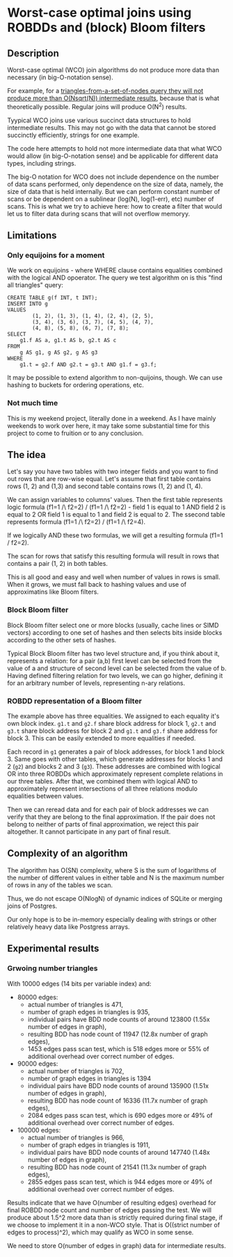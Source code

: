 # Worst-case optimal joins using ROBDDs and (block) Bloom filters

## Description

Worst-case optimal (WCO) join algorithms do not produce more data than necessary (in big-O-notation sense).

For example, for a [triangles-from-a-set-of-nodes query they will not produce more than O(Nsqrt(N)) intermediate
results](https://justinjaffray.com/a-gentle-ish-introduction-to-worst-case-optimal-joins/), because that is what theoretically possible. Regular joins will produce O(N<sup>2</sup>) results.

Tyypical WCO joins use various succinct data structures to hold intermediate results. This may not go with
the data that cannot be stored succinctly efficiently, strings for one example.

The code here attempts to hold not more intermediate data that what WCO would allow (in big-O-notation sense) and be applicable
for different data types, including strings.

The big-O notation for WCO does not include dependence on the number of data scans performed, only dependence on the size of data,
namely, the size of data that is held internally. But we can perform constant number of scans or be dependent on a sublinear (log(N), log(1-err), etc) number of scans. This is what we try to achieve here: how to create a filter that would let us to filter data
during scans that will not overflow memoryy.

## Limitations

### Only equijoins for a moment

We work on equijoins - where WHERE clause contains equalities combined with the logical AND opoerator. The query we test algorithm
on is this "find all triangles" query:

```
CREATE TABLE g(f INT, t INT);
INSERT INTO g
VALUES
        (1, 2), (1, 3), (1, 4), (2, 4), (2, 5),
        (3, 4), (3, 6), (3, 7), (4, 5), (4, 7),
        (4, 8), (5, 8), (6, 7), (7, 8);
SELECT
    g1.f AS a, g1.t AS b, g2.t AS c
FROM
    g AS g1, g AS g2, g AS g3
WHERE
    g1.t = g2.f AND g2.t = g3.t AND g1.f = g3.f;
```

It may be possible to extend algorithm to non-quijoins, though. We can use hashing to buckets for ordering operations, etc.

### Not much time

This is my weekend project, literally done in a weekend. As I have mainly weekends to work over here, it may take some
substantial time for this project to come to fruition or to any conclusion.

## The idea

Let's say you have two tables with two integer fields and you want to find out rows that are row-wise equal. Let's assume that first table contains rows (1, 2) and (1,3) and second table contains rows (1, 2) and (1, 4).

We can assign variables to columns' values. Then the first table represents logic formula (f1=1 /\ f2=2) \/ (f1=1 /\ f2=2) - field 1 is equal to 1 AND field 2 is equal to 2 OR field 1 is equal to 1 and field 2 is equal to 2. The ssecond table represents formula (f1=1 /\ f2=2) \/ (f1=1 /\ f2=4).

If we logically AND these two formulas, we will get a resulting formula (f1=1 \/ f2=2).

The scan for rows that satisfy this resulting formula will result in rows that contains a pair (1, 2) in both tables.

This is all good and easy and well when number of values in rows is small. When it grows, we must fall back to hashing values and use of approximatins like Bloom filters.

### Block Bloom filter

Block Bloom filter select one or more blocks (usually, cache lines or SIMD vectors) according to one set of hashes and then selects bits inside blocks according to the other sets of hashes.

Typical Block Bloom filter has two level structure and, if you think about it, represents a relation: for a pair (a,b) first level can be selected from the value of a and structure of second level can be selected from the value of b. Having defined filtering relation for two levels, we can go higher, defining it for an arbitrary number of levels, representing n-ary relations.


### ROBDD representation of a Bloom filter

The example above has three equalities. We assigned to each equality it's own block index. ```g1.t``` and ```g2.f``` share block address for block 1, ```g2.t``` and ```g3.t``` share block address for block 2 and ```g1.t``` and ```g3.f``` share address for block 3. This can be easily extended to more equalities if needed.

Each record in ```g1``` generates a pair of block addresses, for block 1 and block 3. Same goes with other tables, which generate addresses for blocks 1 and 2 (```g2```) and blocks 2 and 3 (```g3```). These addresses are combined with logical OR into three ROBDDs which approximately represent complete relations in our three tables. After that, we combined them with logical AND to approximately represent intersections of all three relations modulo equalities between values.

Then we can reread data and for each pair of block addresses we can verify that they are belong to the final approximation. If the pair does not belong to neither of parts of final approximation, we reject this pair altogether. It cannot participate in any part of final result.

## Complexity of an algorithm

The algorithm has O(SN) complexity, where S is the sum of logarithms of the number of different values in either table and N is the maximum number of rows in any of the tables we scan.

Thus, we do not escape O(NlogN) of dynamic indices of SQLite or merging joins of Postgres.

Our only hope is to be in-memory especially dealing with strings or other relatively heavy data like Postgress arrays.

## Experimental results

### Grwoing number triangles

With 10000 edges (14 bits per variable index) and:

* 80000 edges:
  - actual number of triangles is 471,
  - number of graph edges in triangles is 935,
  - individual pairs have BDD node counts of around 123800 (1.55x number of edges in graph),
  - resulting BDD has node count of 11947 (12.8x number of graph edges),
  - 1453 edges pass scan test, which is 518 edges more or 55% of additional overhead over correct number of edges.
* 90000 edges:
  - actual number of triangles is 702,
  - number of graph edges in triangles is 1394
  - individual pairs have BDD node counts of around 135900 (1.51x number of edges in graph),
  - resulting BDD has node count of 16336 (11.7x number of graph edges),
  - 2084 edges pass scan test, which is 690 edges more or 49% of additional overhead over correct number of edges.
* 100000 edges:
  - actual number of triangles is 966,
  - number of graph edges in triangles is 1911,
  - individual pairs have BDD node counts of around 147740 (1.48x number of edges in graph),
  - resulting BDD has node count of 21541 (11.3x number of graph edges),
  - 2855 edges pass scan test, which is 944 edges more or 49% of additional overhead over correct number of edges.

Results indicate that we have O(number of resulting edges) overhead for final ROBDD node count and number of edges passing the test. We will produce about 1.5^2 more data than is strictly required during final stage, if we choose to implement it in a non-WCO style. That is O((strict number of edges to process)^2), which may qualify as WCO in some sense.

We need to store O(number of edges in graph) data for intermediate results.
